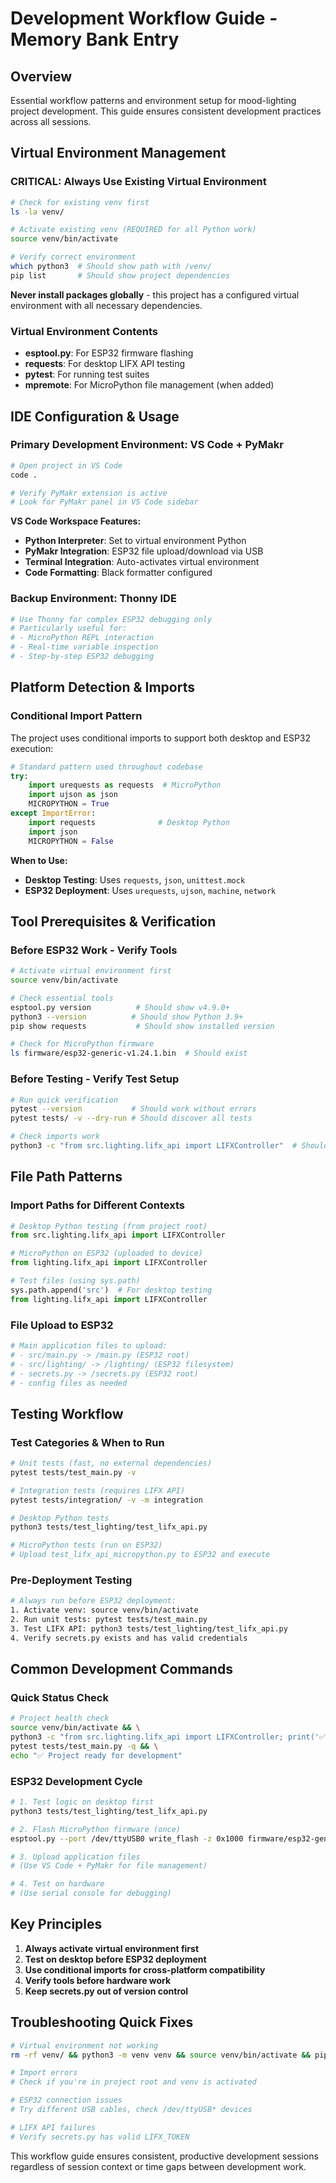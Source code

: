 # Development Workflow Guide - Memory Bank Entry

## Overview

Essential workflow patterns and environment setup for mood-lighting project development. This guide ensures consistent development practices across all sessions.

## Virtual Environment Management

### **CRITICAL: Always Use Existing Virtual Environment**
```bash
# Check for existing venv first
ls -la venv/

# Activate existing venv (REQUIRED for all Python work)
source venv/bin/activate

# Verify correct environment
which python3  # Should show path with /venv/
pip list       # Should show project dependencies
```

**Never install packages globally** - this project has a configured virtual environment with all necessary dependencies.

### **Virtual Environment Contents**
- **esptool.py**: For ESP32 firmware flashing
- **requests**: For desktop LIFX API testing
- **pytest**: For running test suites
- **mpremote**: For MicroPython file management (when added)

## IDE Configuration & Usage

### **Primary Development Environment: VS Code + PyMakr**
```bash
# Open project in VS Code
code .

# Verify PyMakr extension is active
# Look for PyMakr panel in VS Code sidebar
```

**VS Code Workspace Features:**
- **Python Interpreter**: Set to virtual environment Python
- **PyMakr Integration**: ESP32 file upload/download via USB
- **Terminal Integration**: Auto-activates virtual environment
- **Code Formatting**: Black formatter configured

### **Backup Environment: Thonny IDE**
```bash
# Use Thonny for complex ESP32 debugging only
# Particularly useful for:
# - MicroPython REPL interaction
# - Real-time variable inspection
# - Step-by-step ESP32 debugging
```

## Platform Detection & Imports

### **Conditional Import Pattern**
The project uses conditional imports to support both desktop and ESP32 execution:

```python
# Standard pattern used throughout codebase
try:
    import urequests as requests  # MicroPython
    import ujson as json
    MICROPYTHON = True
except ImportError:
    import requests              # Desktop Python
    import json
    MICROPYTHON = False
```

**When to Use:**
- **Desktop Testing**: Uses `requests`, `json`, `unittest.mock`
- **ESP32 Deployment**: Uses `urequests`, `ujson`, `machine`, `network`

## Tool Prerequisites & Verification

### **Before ESP32 Work - Verify Tools**
```bash
# Activate virtual environment first
source venv/bin/activate

# Check essential tools
esptool.py version          # Should show v4.9.0+
python3 --version          # Should show Python 3.9+
pip show requests           # Should show installed version

# Check for MicroPython firmware
ls firmware/esp32-generic-v1.24.1.bin  # Should exist
```

### **Before Testing - Verify Test Setup**
```bash
# Run quick verification
pytest --version           # Should work without errors
pytest tests/ -v --dry-run # Should discover all tests

# Check imports work
python3 -c "from src.lighting.lifx_api import LIFXController"  # Should not error
```

## File Path Patterns

### **Import Paths for Different Contexts**
```python
# Desktop Python testing (from project root)
from src.lighting.lifx_api import LIFXController

# MicroPython on ESP32 (uploaded to device)
from lighting.lifx_api import LIFXController

# Test files (using sys.path)
sys.path.append('src')  # For desktop testing
from lighting.lifx_api import LIFXController
```

### **File Upload to ESP32**
```bash
# Main application files to upload:
# - src/main.py -> /main.py (ESP32 root)
# - src/lighting/ -> /lighting/ (ESP32 filesystem)
# - secrets.py -> /secrets.py (ESP32 root)
# - config files as needed
```

## Testing Workflow

### **Test Categories & When to Run**
```bash
# Unit tests (fast, no external dependencies)
pytest tests/test_main.py -v

# Integration tests (requires LIFX API)
pytest tests/integration/ -v -m integration

# Desktop Python tests
python3 tests/test_lighting/test_lifx_api.py

# MicroPython tests (run on ESP32)
# Upload test_lifx_api_micropython.py to ESP32 and execute
```

### **Pre-Deployment Testing**
```bash
# Always run before ESP32 deployment:
1. Activate venv: source venv/bin/activate
2. Run unit tests: pytest tests/test_main.py
3. Test LIFX API: python3 tests/test_lighting/test_lifx_api.py
4. Verify secrets.py exists and has valid credentials
```

## Common Development Commands

### **Quick Status Check**
```bash
# Project health check
source venv/bin/activate && \
python3 -c "from src.lighting.lifx_api import LIFXController; print('✅ Imports work')" && \
pytest tests/test_main.py -q && \
echo "✅ Project ready for development"
```

### **ESP32 Development Cycle**
```bash
# 1. Test logic on desktop first
python3 tests/test_lighting/test_lifx_api.py

# 2. Flash MicroPython firmware (once)
esptool.py --port /dev/ttyUSB0 write_flash -z 0x1000 firmware/esp32-generic-v1.24.1.bin

# 3. Upload application files
# (Use VS Code + PyMakr for file management)

# 4. Test on hardware
# (Use serial console for debugging)
```

## Key Principles

1. **Always activate virtual environment first**
2. **Test on desktop before ESP32 deployment**
3. **Use conditional imports for cross-platform compatibility** 
4. **Verify tools before hardware work**
5. **Keep secrets.py out of version control**

## Troubleshooting Quick Fixes

```bash
# Virtual environment not working
rm -rf venv/ && python3 -m venv venv && source venv/bin/activate && pip install -r requirements.txt

# Import errors
# Check if you're in project root and venv is activated

# ESP32 connection issues
# Try different USB cables, check /dev/ttyUSB* devices

# LIFX API failures  
# Verify secrets.py has valid LIFX_TOKEN
```

This workflow guide ensures consistent, productive development sessions regardless of session context or time gaps between development work.
